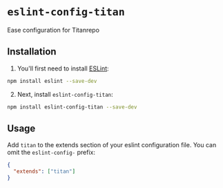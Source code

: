 # `eslint-config-titan`

Ease configuration for Titanrepo

## Installation

1. You'll first need to install [ESLint](https://eslint.org/):

```sh
npm install eslint --save-dev
```

2. Next, install `eslint-config-titan`:

```sh
npm install eslint-config-titan --save-dev
```

## Usage

Add `titan` to the extends section of your eslint configuration file. You can omit the `eslint-config-` prefix:

```json
{
  "extends": ["titan"]
}
```
